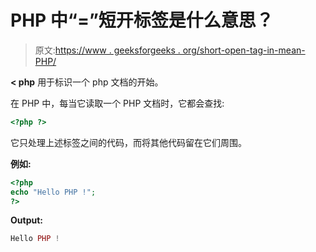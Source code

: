 # PHP 中“=”短开标签是什么意思？

> 原文:[https://www . geeksforgeeks . org/short-open-tag-in-mean-PHP/](https://www.geeksforgeeks.org/what-does-short-open-tag-mean-in-php/)

**< php** 用于标识一个 php 文档的开始。

在 PHP 中，每当它读取一个 PHP 文档时，它都会查找:

```php
<?php ?>
```

它只处理上述标签之间的代码，而将其他代码留在它们周围。

**例如:**

```php
<?php
echo "Hello PHP !";
?>
```

**Output:**

```php
Hello PHP !

```
